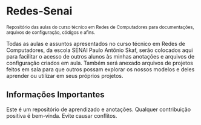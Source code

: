 # Redes-Senai
<sub> Repositório das aulas do curso técnico em Redes de Computadores para documentações, arquivos de configuração, códigos e afins.

Todas as aulas e assuntos apresentados no curso técnico em Redes de Computadores, da escola SENAI Paulo Antônio Skaf, serão colocados aqui para facilitar
o acesso de outros alunos às minhas anotações e arquivos de configuração criados em aula. Também será anexado arquivos de projetos feitos em sala
para que outros possam explorar os nossos modelos e deles aprender ou utilizar em seus próprios projetos.

## Informações Importantes
Este é um repositório de aprendizado e anotações.
Qualquer contribuição positiva é bem-vinda.
Evite causar conflitos.
